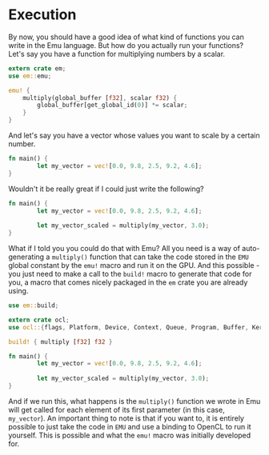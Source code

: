 # Execution
By now, you should have a good idea of what kind of functions you can write in the Emu language. But how do you actually run your functions? Let's say you have a function for multiplying numbers by a scalar.
```rust
extern crate em;
use em::emu;

emu! {
	multiply(global_buffer [f32], scalar f32) {
		global_buffer[get_global_id(0)] *= scalar;
	}
}
```
And let's say you have a vector whose values you want to scale by a certain number.
```rust
fn main() {
        let my_vector = vec![0.0, 9.8, 2.5, 9.2, 4.6];
}
```
Wouldn't it be really great if I could just write the following?
```rust
fn main() {
        let my_vector = vec![0.0, 9.8, 2.5, 9.2, 4.6];
        
        let my_vector_scaled = multiply(my_vector, 3.0);
}
```
What if I told you you could do that with Emu? All you need is a way of auto-generating a `multiply()` function that can take the code stored in the `EMU` global constant by the `emu!` macro and run it on the GPU. And this possible - you just need to make a call to the `build!` macro to generate that code for you, a macro that comes nicely packaged in the `em` crate you are already using.
```rust
use em::build;

extern crate ocl;
use ocl::{flags, Platform, Device, Context, Queue, Program, Buffer, Kernel};

build! { multiply [f32] f32 }

fn main() {
        let my_vector = vec![0.0, 9.8, 2.5, 9.2, 4.6];
        
        let my_vector_scaled = multiply(my_vector, 3.0);
}
```
And if we run this, what happens is the `multiply()` function we wrote in Emu will get called for each element of its first parameter (in this case, `my_vector`). An important thing to note is that if you want to, it is entirely possible to just take the code in `EMU` and use a binding to OpenCL to run it yourself. This is possible and what the `emu!` macro was initially developed for.

